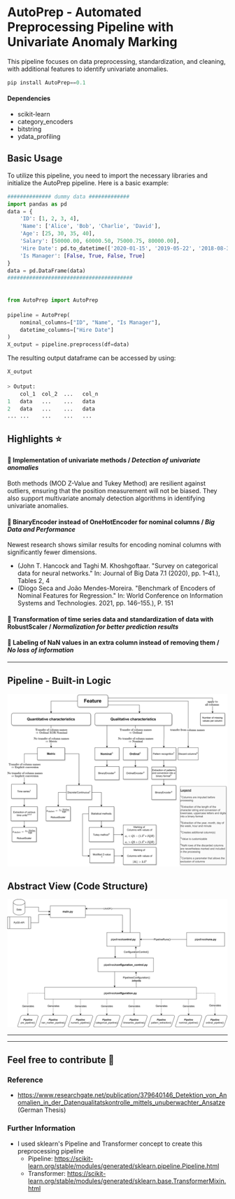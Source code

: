 # AutoPrep -  Automated Preprocessing Pipeline with Univariate Anomaly Marking

This pipeline focuses on data preprocessing, standardization, and cleaning, with additional features to identify univariate anomalies.
<!-- <a href="https://html-preview.github.io/?url=https://github.com/JAdelhelm/Automated-Anomaly-Detection-Preprocessing-Pipeline/blob/main/visualization/Pipeline.html" target="_blank">Structure of Preprocessing Pipeline</a> -->

```python
pip install AutoPrep==0.1
```
#### Dependencies
- scikit-learn
- category_encoders
- bitstring
- ydata_profiling


## Basic Usage
To utilize this pipeline, you need to import the necessary libraries and initialize the AutoPrep pipeline. Here is a basic example:

````python
############## dummy data #############
import pandas as pd
data = {
    'ID': [1, 2, 3, 4],                 
    'Name': ['Alice', 'Bob', 'Charlie', 'David'],  
    'Age': [25, 30, 35, 40],                 
    'Salary': [50000.00, 60000.50, 75000.75, 80000.00], 
    'Hire Date': pd.to_datetime(['2020-01-15', '2019-05-22', '2018-08-30', '2021-04-12']), 
    'Is Manager': [False, True, False, True]  
}
data = pd.DataFrame(data)
########################################


from AutoPrep import AutoPrep

pipeline = AutoPrep(
    nominal_columns=["ID", "Name", "Is Manager"],
    datetime_columns=["Hire Date"]
)
X_output = pipeline.preprocess(df=data)
````

The resulting output dataframe can be accessed by using:

````python
X_output

> Output:
    col_1  col_2  ...   col_n
1   data   ...    ...   data   
2   data   ...    ...   data  
... ...    ...    ...   ...   
````

## Highlights ⭐


#### 📌 Implementation of univariate methods / *Detection of univariate anomalies*
Both methods (MOD Z-Value and Tukey Method) are resilient against outliers, ensuring that the position measurement will not be biased. They also support multivariate anomaly detection algorithms in identifying univariate anomalies.

#### 📌 BinaryEncoder instead of OneHotEncoder for nominal columns / *Big Data and Performance*
   Newest research shows similar results for encoding nominal columns with significantly fewer dimensions.
   - (John T. Hancock and Taghi M. Khoshgoftaar. "Survey on categorical data for neural networks." In: Journal of Big Data 7.1 (2020), pp. 1–41.), Tables 2, 4
   - (Diogo Seca and João Mendes-Moreira. "Benchmark of Encoders of Nominal Features for Regression." In: World Conference on Information Systems and Technologies. 2021, pp. 146–155.), P. 151

#### 📌 Transformation of time series data and standardization of data with RobustScaler / *Normalization for better prediction results*

#### 📌 Labeling of NaN values in an extra column instead of removing them / *No loss of information*








---
## Pipeline - Built-in Logic
<!-- ![Logic of Pipeline](./images/decision_rules.png) -->
![Logic of Pipeline](https://raw.githubusercontent.com/JAdelhelm/AutoPrep/main/images/decision_rules.png) 





## Abstract View (Code Structure)
<!-- ![Abstract view of the project](./images/project.png) -->
![Abstract view of the project](https://raw.githubusercontent.com/JAdelhelm/AutoPrep/main/images/project.png)




---

---

## Feel free to contribute 🙂

### Reference
- https://www.researchgate.net/publication/379640146_Detektion_von_Anomalien_in_der_Datenqualitatskontrolle_mittels_unuberwachter_Ansatze (German Thesis)

### Further Information

- I used sklearn's Pipeline and Transformer concept to create this preprocessing pipeline
    - Pipeline: https://scikit-learn.org/stable/modules/generated/sklearn.pipeline.Pipeline.html
    - Transformer: https://scikit-learn.org/stable/modules/generated/sklearn.base.TransformerMixin.html
















